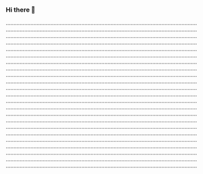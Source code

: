 ### Hi there 👋

....................................................................................................................................................................................................................................................................................................................................................................................................................................................................................................................................................................................................................................................................................................................................................................................................................................................................................................................................................................................................................................................................................................................................................................................................................................................................................................................................................................................................................................................................................................................................................................................................................................................................................................................................................................................................................................................................................................................................................................................................................................................................................................................................................................................................................................................................................................................................................................................................................................................................................................................................................................................................................................................................................................................................................................................................................................................................................................................................................................